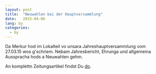 ```yaml
---
layout: post
title:  "Neuwahlen bei der Hauptversammlung"
date:   2015-04-06
lang: by
categories:
  - by
---
```


Da Merkur hod im Lokalteil vo unsara Jahreshauptversammlung vom 27.03.15 wos g'schriem. Nebam Jahresbericht, Ehrunga und allgemeina Ausspracha hods a Neuwahlen gehm.

An komplettn Zeitungsartikel findst Du [do][merkur].

[merkur]: http://www.merkur.de/lokales/dachau/landkreis/feuerwehr-eisolzried-einen-neuen-kommandanten-4880991.html

